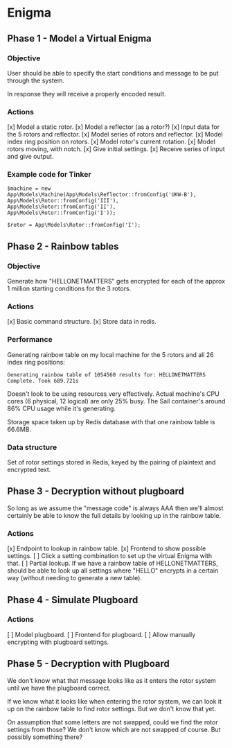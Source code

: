 # Enigma

## Phase 1 - Model a Virtual Enigma
### Objective
User should be able to specify the start conditions and message to be put through the system.

In response they will receive a properly encoded result.

### Actions
[x] Model a static rotor.
[x] Model a reflector (as a rotor?)
[x] Input data for the 5 rotors and reflector.
[x] Model series of rotors and reflector.
[x] Model index ring position on rotors.
[x] Model rotor's current rotation.
[x] Model rotors moving, with notch.
[x] Give initial settings.
[x] Receive series of input and give output.

### Example code for Tinker
```
$machine = new App\Models\Machine(App\Models\Reflector::fromConfig('UKW-B'), App\Models\Rotor::fromConfig('III'), App\Models\Rotor::fromConfig('II'), App\Models\Rotor::fromConfig('I'));
```

```
$rotor = App\Models\Rotor::fromConfig('I');
```

## Phase 2 - Rainbow tables
### Objective
Generate how "HELLONETMATTERS" gets encrypted for each of the approx 1 million starting conditions for the 3 rotors.

### Actions
[x] Basic command structure.
[x] Store data in redis.

### Performance
Generating rainbow table on my local machine for the 5 rotors and all 26 index ring positions:

```
Generating rainbow table of 1054560 results for: HELLONETMATTERS
Complete. Took 689.721s
```

Doesn't look to be using resources very effectively. Actual machine's CPU cores (6 physical, 12 logical) are only 25% busy. The Sail container's around 86% CPU usage while it's generating.

Storage space taken up by Redis database with that one rainbow table is 66.6MB.

### Data structure
Set of rotor settings stored in Redis, keyed by the pairing of plaintext and encrypted text.

## Phase 3 - Decryption without plugboard
So long as we assume the "message code" is always AAA then we'll almost certainly be able to know the full details by looking up in the rainbow table.

### Actions
[x] Endpoint to lookup in rainbow table.
[x] Frontend to show possible settings.
[ ] Click a setting combination to set up the virtual Enigma with that.
[ ] Partial lookup. If we have a rainbow table of HELLONETMATTERS, should be able to look up all settings where "HELLO" encrypts in a certain way (without needing to generate a new table).

## Phase 4 - Simulate Plugboard

### Actions
[ ] Model plugboard.
[ ] Frontend for plugboard.
[ ] Allow manually encrypting with plugboard settings.

## Phase 5 - Decryption with Plugboard
We don't know what that message looks like as it enters the rotor system until we have the plugboard correct.

If we know what it looks like when entering the rotor system, we can look it up on the rainbow table to find rotor settings. But we don't know that yet.

On assumption that some letters are not swapped, could we find the rotor settings from those? We don't know which are not swapped of course. But possibly something there?
